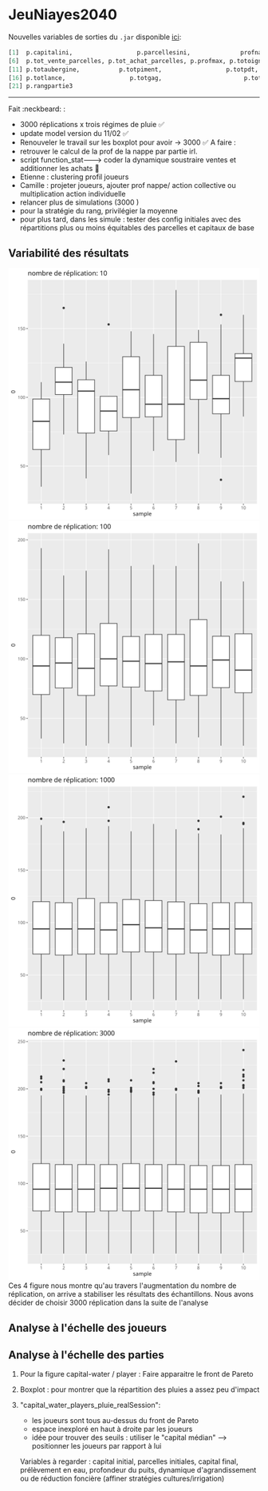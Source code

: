 # JeuNiayes2040

Nouvelles variables de sorties du `.jar` disponible [ici](data/jeu_niayes.jar):
```r
[1]  p.capitalini,                  p.parcellesini,              profnappe, p.capital,       p.prelevtot, 
[6]  p.tot_vente_parcelles, p.tot_achat_parcelles, p.profmax, p.totoignon,   p.totchou, 
[11] p.totaubergine,           p.totpiment,                  p.totpdt,     p.totcarotte,   p.nbparcelle_noncultivee, 
[16] p.totlance,                  p.totgag,                       p.totseau,  p.rangpartie1, p.rangpartie2,
[21] p.rangpartie3
```
---

Fait :neckbeard: : 
- 3000 réplications  x trois régimes de pluie :white_check_mark:
- update model version du 11/02 :white_check_mark:
- Renouveler le travail sur les boxplot pour avoir -> 3000 :white_check_mark:
A faire :
- retrouver le calcul de la prof de la nappe par partie irl.
- script function_stat---> coder la dynamique soustraire ventes et additionner les achats :smoking:
- Etienne : clustering profil joueurs
- Camille : projeter joueurs, ajouter prof nappe/ action collective ou multiplication action individuelle
- relancer plus de simulations (3000 )
- pour la stratégie du rang, privilégier la moyenne
- pour plus tard, dans les simule : tester des config initiales avec des répartitions plus ou moins équitables des parcelles et capitaux de base

## Variabilité des résultats
![100 réplication](img/sample/sample10.png)
![1000 replication](img/sample/sample100.png)
![dd](img/sample/sample1000.png)
![3000 replication](img/sample/sample3000.png "3000 replication")
Ces 4 figure nous montre qu'au travers l'augmentation du nombre de réplication, on arrive a stabiliser les résultats des échantillons. Nous avons décider de choisir 3000 réplication dans la suite de l'analyse
## Analyse à l'échelle des joueurs

## Analyse à l'échelle des parties

1. Pour la figure capital-water / player : 
	Faire apparaitre le front de Pareto

2. Boxplot : pour montrer que la répartition des pluies a assez peu d'impact

3. "capital_water_players_pluie_realSession":
	- les joueurs sont tous au-dessus du front de Pareto
	- espace inexploré en haut à droite par les joueurs
	- idée pour trouver des seuils : utiliser le "capital médian" --> positionner les joueurs par rapport à lui
	
	Variables à regarder :
	capital initial, parcelles initiales, capital final, prélèvement en eau, profondeur du puits, dynamique d'agrandissement ou de réduction foncière (affiner stratégies cultures/irrigation)
	
